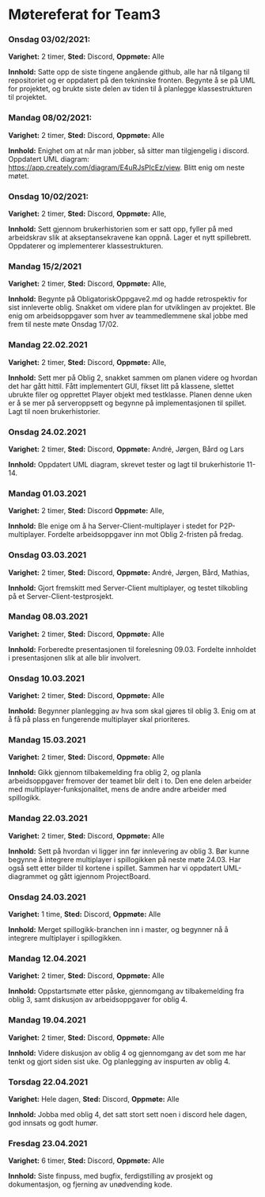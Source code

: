 # Møtereferat for Team3

### Onsdag 03/02/2021:
**Varighet:** 2 timer,
**Sted:** Discord,
**Oppmøte:** Alle

**Innhold:** Satte opp de siste tingene angående github, alle har nå tilgang til repositoriet og er oppdatert på den tekninske fronten.
Begynte å se på UML for projektet, og brukte siste delen av tiden til å planlegge klassestrukturen til projektet.


### Mandag 08/02/2021:
**Varighet:** 2 timer,
**Sted:** Discord,
**Oppmøte:** Alle

**Innhold:** Enighet om at når man jobber, så sitter man tilgjengelig i discord.
Oppdatert UML diagram: https://app.creately.com/diagram/E4uRJsPIcEz/view. Blitt enig om neste møtet.


### Onsdag 10/02/2021:
**Varighet:** 2 timer,
**Sted:** Discord,
**Oppmøte:** Alle,

**Innhold:** Sett gjennom brukerhistorien som er satt opp, fyller på med arbeidskrav slik at akseptansekravene kan oppnå. Lager
et nytt spillebrett. Oppdaterer og implementerer klassestrukturen.


### Mandag 15/2/2021
**Varighet:** 2 timer,
**Sted:** Discord,
**Oppmøte:** Alle,

**Innhold:** Begynte på ObligatoriskOppgave2.md og hadde retrospektiv for sist innleverte oblig. Snakket om videre plan for utviklingen
av projektet. Ble enig om arbeidsoppgaver som hver av teammedlemmene skal jobbe med frem til neste møte Onsdag 17/02.


### Mandag 22.02.2021
**Varighet:** 2 timer, 
**Sted:** Discord,
**Oppmøte:** Alle,

**Innhold:** Sett mer på Oblig 2, snakket sammen om planen videre og hvordan det har gått hittil. Fått implementert GUI, fikset litt på klassene, slettet
ubrukte filer og opprettet Player objekt med testklasse. Planen denne uken er å se mer på serveroppsett og begynne på implementasjonen til spillet.
Lagt til noen brukerhistorier.


### Onsdag 24.02.2021
**Varighet:** 2 timer,
**Sted:** Discord,
**Oppmøte:** André, Jørgen, Bård og Lars

**Innhold:** Oppdatert UML diagram, skrevet tester og lagt til brukerhistorie 11-14.


### Mandag 01.03.2021
**Varighet:** 2 timer,
**Sted:** Discord
**Oppmøte:** Alle,

**Innhold:** Ble enige om å ha Server-Client-multiplayer i stedet for P2P-multiplayer. 
Fordelte arbeidsoppgaver inn mot Oblig 2-fristen på fredag.


### Onsdag 03.03.2021
**Varighet:** 2 timer,
**Sted:** Discord,
**Oppmøte:** André, Jørgen, Bård, Mathias,

**Innhold:** Gjort fremskitt med Server-Client multiplayer, og testet tilkobling
på et Server-Client-testprosjekt.

### Mandag 08.03.2021
**Varighet:** 2 timer,
**Sted:** Discord,
**Oppmøte:** Alle

**Innhold:** Forberedte presentasjonen til forelesning 09.03. Fordelte innholdet
i presentasjonen slik at alle blir involvert.


### Onsdag 10.03.2021
**Varighet:** 2 timer,
**Sted:** Discord,
**Oppmøte:** Alle

**Innhold:** Begynner planlegging av hva som skal gjøres til oblig 3. Enig om at
å få på plass en fungerende multiplayer skal prioriteres.


### Mandag 15.03.2021
**Varighet:** 2 timer,
**Sted:** Discord,
**Oppmøte:** Alle

**Innhold:** Gikk gjennom tilbakemelding fra oblig 2, og planla arbeidsoppgaver
fremover der teamet blir delt i to. Den ene delen arbeider med
multiplayer-funksjonalitet, mens de andre andre arbeider med spillogikk.


### Mandag 22.03.2021
**Varighet:** 2 timer,
**Sted:** Discord,
**Oppmøte:** Alle

**Innhold:** Sett på hvordan vi ligger inn før innlevering av oblig 3. Bør kunne
begynne å integrere multiplayer i spillogikken på neste møte 24.03. Har også sett
etter bilder til kortene i spillet. Sammen har vi oppdatert UML-diagrammet og gått igjennom ProjectBoard.



### Onsdag 24.03.2021
**Varighet:** 1 time,
**Sted:** Discord,
**Oppmøte:** Alle

**Innhold:** Merget spillogikk-branchen inn i master, og begynner nå å integrere
multiplayer i spillogikken.


### Mandag 12.04.2021
**Varighet:** 2 timer,
**Sted:** Discord,
**Oppmøte:** Alle

**Innhold:** Oppstartsmøte etter påske, gjennomgang av tilbakemelding fra oblig 3, samt
diskusjon av arbeidsoppgaver for oblig 4.


### Mandag 19.04.2021
**Varighet:** 2 timer,
**Sted:** Discord,
**Oppmøte:** Alle

**Innhold:** Videre diskusjon av oblig 4 og gjennomgang av det som me har tenkt og
gjort siden sist uke. Og planlegging av inspurten av oblig 4.


### Torsdag 22.04.2021
**Varighet:** Hele dagen,
**Sted:** Discord,
**Oppmøte:** Alle

**Innhold:** Jobba med oblig 4, det satt stort sett noen i discord hele dagen,
god innsats og godt humør.


### Fresdag 23.04.2021
**Varighet:** 6 timer,
**Sted:** Discord,
**Oppmøte:** Alle

**Innhold:** Siste finpuss, med bugfix, ferdigstilling av prosjekt og dokumentasjon, 
og fjerning av unødvending kode.